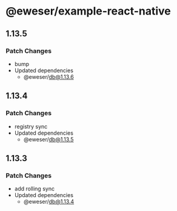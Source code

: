 # @eweser/example-react-native

## 1.13.5

### Patch Changes

- bump
- Updated dependencies
  - @eweser/db@1.13.6

## 1.13.4

### Patch Changes

- registry sync
- Updated dependencies
  - @eweser/db@1.13.5

## 1.13.3

### Patch Changes

- add rolling sync
- Updated dependencies
  - @eweser/db@1.13.4
